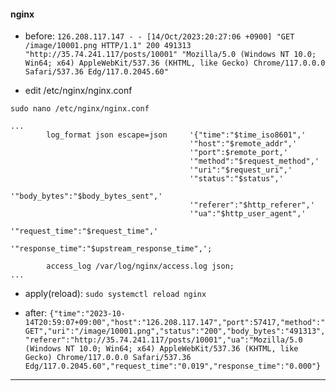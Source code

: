 #### nginx
- before: `126.208.117.147 - - [14/Oct/2023:20:27:06 +0900] "GET /image/10001.png HTTP/1.1" 200 491313 "http://35.74.241.117/posts/10001" "Mozilla/5.0 (Windows NT 10.0; Win64; x64) AppleWebKit/537.36 (KHTML, like Gecko) Chrome/117.0.0.0 Safari/537.36 Edg/117.0.2045.60"`

- edit /etc/nginx/nginx.conf
```
sudo nano /etc/nginx/nginx.conf

...
        log_format json escape=json     '{"time":"$time_iso8601",'
                                        '"host":"$remote_addr",'
                                        '"port":$remote_port,'
                                        '"method":"$request_method",'
                                        '"uri":"$request_uri",'
                                        '"status":"$status",'
                                        '"body_bytes":"$body_bytes_sent",'
                                        '"referer":"$http_referer",'
                                        '"ua":"$http_user_agent",'
                                        '"request_time":"$request_time",'
                                        '"response_time":"$upstream_response_time",';

        access_log /var/log/nginx/access.log json;
...
```

- apply(reload):
`sudo systemctl reload nginx`

- after: `{"time":"2023-10-14T20:59:07+09:00","host":"126.208.117.147","port":57417,"method":"GET","uri":"/image/10001.png","status":"200","body_bytes":"491313","referer":"http://35.74.241.117/posts/10001","ua":"Mozilla/5.0 (Windows NT 10.0; Win64; x64) AppleWebKit/537.36 (KHTML, like Gecko) Chrome/117.0.0.0 Safari/537.36 Edg/117.0.2045.60","request_time":"0.019","response_time":"0.000"}`

---
